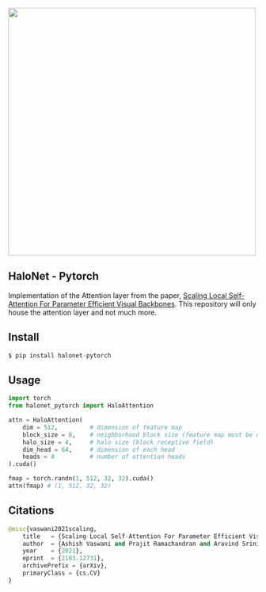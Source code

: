 <img src="./halonet.png" width="500px"></img>

## HaloNet - Pytorch

Implementation of the Attention layer from the paper, <a href="https://arxiv.org/abs/2103.12731">Scaling Local Self-Attention For Parameter Efficient Visual Backbones</a>. This repository will only house the attention layer and not much more.


## Install

```py
$ pip install halonet-pytorch
```

## Usage

```py
import torch
from halonet_pytorch import HaloAttention

attn = HaloAttention(
    dim = 512,         # dimension of feature map
    block_size = 8,    # neighborhood block size (feature map must be divisible by this)
    halo_size = 4,     # halo size (block receptive field)
    dim_head = 64,     # dimension of each head
    heads = 4          # number of attention heads
).cuda()

fmap = torch.randn(1, 512, 32, 32).cuda()
attn(fmap) # (1, 512, 32, 32)
```

## Citations

```py
@misc{vaswani2021scaling,
    title   = {Scaling Local Self-Attention For Parameter Efficient Visual Backbones}, 
    author  = {Ashish Vaswani and Prajit Ramachandran and Aravind Srinivas and Niki Parmar and Blake Hechtman and Jonathon Shlens},
    year    = {2021},
    eprint  = {2103.12731},
    archivePrefix = {arXiv},
    primaryClass = {cs.CV}
}
```
